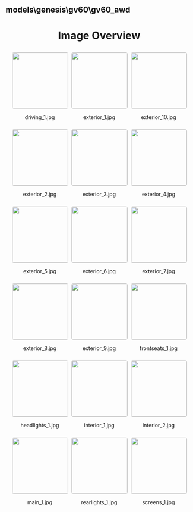 ## models\genesis\gv60\gv60_awd

<style>
    .image-gallery {
        display: flex;
        flex-wrap: wrap;
        gap: 10px;
        justify-content: center;
        padding: 10px;
    }
    .image-gallery img {
        width: 150px;
        height: auto;
        border: 1px solid #ddd;
        border-radius: 5px;
    }
    .image-gallery div {
        flex: 1 1 calc(33.333% - 20px); /* Three images per row on large screens */
        max-width: 150px;
        text-align: center;
    }
    @media (max-width: 768px) {
        .image-gallery div {
            flex: 1 1 calc(50% - 20px); /* Two images per row on medium screens */
        }
    }
    @media (max-width: 480px) {
        .image-gallery div {
            flex: 1 1 100%; /* One image per row on small screens */
        }
    }
</style>
<h1 style ="text-align: center;"> Image Overview </h1> <div class="image-gallery">
<div>
<img src="https://media.evkx.net/multimedia/models/genesis/gv60/gv60_awd/driving_1_st.jpg">
<p>driving_1.jpg</p>
</div>
<div>
<img src="https://media.evkx.net/multimedia/models/genesis/gv60/gv60_awd/exterior_1_st.jpg">
<p>exterior_1.jpg</p>
</div>
<div>
<img src="https://media.evkx.net/multimedia/models/genesis/gv60/gv60_awd/exterior_10_st.jpg">
<p>exterior_10.jpg</p>
</div>
<div>
<img src="https://media.evkx.net/multimedia/models/genesis/gv60/gv60_awd/exterior_2_st.jpg">
<p>exterior_2.jpg</p>
</div>
<div>
<img src="https://media.evkx.net/multimedia/models/genesis/gv60/gv60_awd/exterior_3_st.jpg">
<p>exterior_3.jpg</p>
</div>
<div>
<img src="https://media.evkx.net/multimedia/models/genesis/gv60/gv60_awd/exterior_4_st.jpg">
<p>exterior_4.jpg</p>
</div>
<div>
<img src="https://media.evkx.net/multimedia/models/genesis/gv60/gv60_awd/exterior_5_st.jpg">
<p>exterior_5.jpg</p>
</div>
<div>
<img src="https://media.evkx.net/multimedia/models/genesis/gv60/gv60_awd/exterior_6_st.jpg">
<p>exterior_6.jpg</p>
</div>
<div>
<img src="https://media.evkx.net/multimedia/models/genesis/gv60/gv60_awd/exterior_7_st.jpg">
<p>exterior_7.jpg</p>
</div>
<div>
<img src="https://media.evkx.net/multimedia/models/genesis/gv60/gv60_awd/exterior_8_st.jpg">
<p>exterior_8.jpg</p>
</div>
<div>
<img src="https://media.evkx.net/multimedia/models/genesis/gv60/gv60_awd/exterior_9_st.jpg">
<p>exterior_9.jpg</p>
</div>
<div>
<img src="https://media.evkx.net/multimedia/models/genesis/gv60/gv60_awd/frontseats_1_st.jpg">
<p>frontseats_1.jpg</p>
</div>
<div>
<img src="https://media.evkx.net/multimedia/models/genesis/gv60/gv60_awd/headlights_1_st.jpg">
<p>headlights_1.jpg</p>
</div>
<div>
<img src="https://media.evkx.net/multimedia/models/genesis/gv60/gv60_awd/interior_1_st.jpg">
<p>interior_1.jpg</p>
</div>
<div>
<img src="https://media.evkx.net/multimedia/models/genesis/gv60/gv60_awd/interior_2_st.jpg">
<p>interior_2.jpg</p>
</div>
<div>
<img src="https://media.evkx.net/multimedia/models/genesis/gv60/gv60_awd/main_1_st.jpg">
<p>main_1.jpg</p>
</div>
<div>
<img src="https://media.evkx.net/multimedia/models/genesis/gv60/gv60_awd/rearlights_1_st.jpg">
<p>rearlights_1.jpg</p>
</div>
<div>
<img src="https://media.evkx.net/multimedia/models/genesis/gv60/gv60_awd/screens_1_st.jpg">
<p>screens_1.jpg</p>
</div>
</div>
